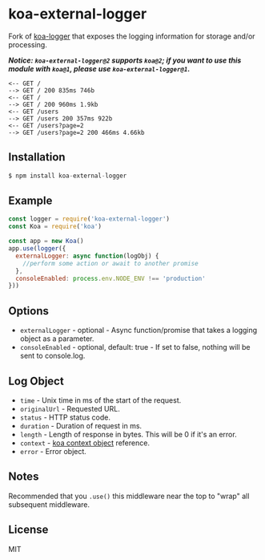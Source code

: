 
# koa-external-logger

Fork of [koa-logger](https://github.com/koajs/logger) that exposes the logging information for storage and/or processing.

___Notice: `koa-external-logger@2` supports `koa@2`; if you want to use this module with `koa@1`, please use `koa-external-logger@1`.___

```
<-- GET /
--> GET / 200 835ms 746b
<-- GET /
--> GET / 200 960ms 1.9kb
<-- GET /users
--> GET /users 200 357ms 922b
<-- GET /users?page=2
--> GET /users?page=2 200 466ms 4.66kb
```

## Installation

```js
$ npm install koa-external-logger
```

## Example

```js
const logger = require('koa-external-logger')
const Koa = require('koa')

const app = new Koa()
app.use(logger({
  externalLogger: async function(logObj) {
    //perform some action or await to another promise
  },
  consoleEnabled: process.env.NODE_ENV !== 'production'
}))
```

## Options

* `externalLogger` - optional - Async function/promise that takes a logging object as a parameter.
* `consoleEnabled` - optional, default: true - If set to false, nothing will be sent to console.log.

## Log Object

* `time` - Unix time in ms of the start of the request.
* `originalUrl` - Requested URL.
* `status` - HTTP status code.
* `duration` - Duration of request in ms.
* `length` - Length of response in bytes. This will be 0 if it's an error.
* `context` - [koa context object](https://github.com/koajs/koa/blob/master/docs/api/context.md) reference.
* `error` - Error object.

## Notes

  Recommended that you `.use()` this middleware near the top
  to "wrap" all subsequent middleware.

## License

  MIT
